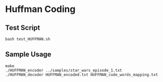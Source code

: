 Huffman Coding
===============

Test Script
----------
```
bash test_HUFFMAN.sh 
```

Sample Usage
----------
```
make
./HUFFMAN_encoder ../samples/star_wars_episode_1.txt
./HUFFMAN_decoder HUFFMAN_encoded.txt HUFFMAN_code_words_mapping.txt
```

